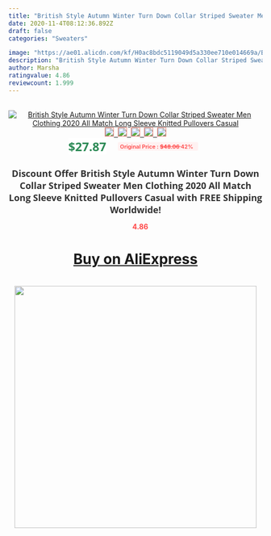 ```yaml
---
title: "British Style Autumn Winter Turn Down Collar Striped Sweater Men Clothing 2020 All Match Long Sleeve Knitted Pullovers Casual"
date: 2020-11-4T08:12:36.892Z
draft: false
categories: "Sweaters"

image: "https://ae01.alicdn.com/kf/H0ac8bdc5119049d5a330ee710e014669a/British-Style-Autumn-Winter-Turn-Down-Collar-Striped-Sweater-Men-Clothing-2020-All-Match-Long-Sleeve.jpg"
description: "British Style Autumn Winter Turn Down Collar Striped Sweater Men Clothing 2020 All Match Long Sleeve Knitted Pullovers Casual"
author: Marsha
ratingvalue: 4.86
reviewcount: 1.999
---
```

<br>
<div style="text-align: center;">
<a href="https://s.click.aliexpress.com/e/_AfqU7x" target="_blank" rel="nofollow noopener noreferrer"><img alt="British Style Autumn Winter Turn Down Collar Striped Sweater Men Clothing 2020 All Match Long Sleeve Knitted Pullovers Casual" class="magnifier-image" src="https://ae01.alicdn.com/kf/H0ac8bdc5119049d5a330ee710e014669a/British-Style-Autumn-Winter-Turn-Down-Collar-Striped-Sweater-Men-Clothing-2020-All-Match-Long-Sleeve.jpg_640x640.jpg">
<br>
<img style="border:1px solid salmon" src="https://ae01.alicdn.com/kf/H0ac8bdc5119049d5a330ee710e014669a/British-Style-Autumn-Winter-Turn-Down-Collar-Striped-Sweater-Men-Clothing-2020-All-Match-Long-Sleeve.jpg_120x120.jpg">&nbsp;&nbsp;<img style="border:1px solid salmon" src="https://ae01.alicdn.com/kf/He625c18a413b40a79b85313d6cba66f5b/British-Style-Autumn-Winter-Turn-Down-Collar-Striped-Sweater-Men-Clothing-2020-All-Match-Long-Sleeve.jpg_120x120.jpg">&nbsp;&nbsp;<img style="border:1px solid salmon" src="https://ae01.alicdn.com/kf/H974574405a8a4399b7b8e72493b1efb9H/British-Style-Autumn-Winter-Turn-Down-Collar-Striped-Sweater-Men-Clothing-2020-All-Match-Long-Sleeve.jpg_120x120.jpg">&nbsp;&nbsp;<img style="border:1px solid salmon" src="https://ae01.alicdn.com/kf/Hd7937945af3746559ec3d994106484355/British-Style-Autumn-Winter-Turn-Down-Collar-Striped-Sweater-Men-Clothing-2020-All-Match-Long-Sleeve.jpg_120x120.jpg">&nbsp;&nbsp;<img style="border:1px solid salmon" src="https://ae01.alicdn.com/kf/H1d10e148b18f4f14a4a57f6ef28c1522H/British-Style-Autumn-Winter-Turn-Down-Collar-Striped-Sweater-Men-Clothing-2020-All-Match-Long-Sleeve.jpg_120x120.jpg"></a></div><br0>
<div style="text-align: center;"><span style="background-color: white; border: 0px; box-sizing: border-box; color: seagreen; display: inline-block; font-family: &quot;open sans&quot; , &quot;arial&quot; , &quot;helvetica&quot; , sans-serif , &quot;heiti&quot;; font-size: 24px; font-stretch: inherit; font-weight: 700; line-height: inherit; margin: 0px 10px 0px 0px; padding: 0px; vertical-align: middle;">$27.87 </span>
<span style="background: rgb(255 , 241 , 241); border-radius: 3px; border: 0px; box-sizing: border-box; color: #ff4747; display: inline-block; font-family: inherit; font-size: 12px; font-stretch: inherit; font-style: inherit; font-variant: inherit; font-weight: 600; line-height: inherit; margin: 0px; padding: 2px 5px; transform: scale(0.9); vertical-align: middle;">Original Price : <b style="text-decoration: line-through;">$48.06 </b> 42%&nbsp;&nbsp;</span></div>
<h1 style="color: #333333; display: inline-block; font-family: &quot;open sans&quot; , &quot;arial&quot; , &quot;helvetica&quot; , sans-serif , &quot;heiti&quot;; font-size: 18px; font-stretch: inherit; font-weight: 700; text-align: center;">Discount Offer British Style Autumn Winter Turn Down Collar Striped Sweater Men Clothing 2020 All Match Long Sleeve Knitted Pullovers Casual with FREE Shipping Worldwide!</h1>
<div style="color: #ff4747; text-align: center;">
<img src="https://4.bp.blogspot.com/-M0ZcTcb-5uY/XleCXlxnR4I/AAAAAAAAAEc/OrjgMkXV1oMQFaCRZj5HQwOCBcu3w1FegCPcBGAYYCw/s1600/star.png" style="height: 15px;">&nbsp;<b>4.86</b></div>
<div class="button_cont" align="center"><a class="buynow_a" href="https://s.click.aliexpress.com/e/_AfqU7x" target="_blank" rel="nofollow noopener noreferrer"><H1>Buy on AliExpress</H1></a></div><br>
<div class="separator" style="clear: both; text-align: center;">
<img src="https://lh3.googleusercontent.com/-pTy5HemUv9M/XlePHvY0dAI/AAAAAAAAAE4/0nX5iRUoIWY8eMW9Dpxeirr157OZliDIgCLcBGAsYHQ/s1600/badge.gif" width="480">
</div>
